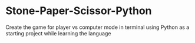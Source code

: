 # Stone-Paper-Scissor-Python
Create the game for player vs computer mode in terminal using Python as a starting project while learning the language
